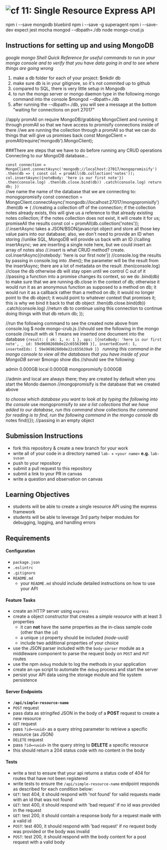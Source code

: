 ![cf](https://i.imgur.com/7v5ASc8.png) 11: Single Resource Express API
======

npm i --save mongodb bluebird
npm i --save -g superagent
npm i --save-dev expect jest mocha
mongod --dbpath=./db
node mongo-crud.js
## Instructions for setting up and using MongoDB
_google mongo Shell Quick Reference for useful commands to run in your mongo console and to verify that you have data going in and to see where things are going wrong_
1. make a db folder for each of your project: $mkdir db
2. make sure db is in your gitignore, so it's not commited up to github
3. compared to SQL, there is very little setup in Mongodb
4. to run the mongo server or mongo daemon type in the following mongo command into the console
$mongod --dbpath=./db
5. after running the --dbpath=./db, you will see a message at the bottom "waiting for connections on port 27017"

//apply promAll on require MongoDB/grabbing MongoClient and running it through promAll so that we have access to promisify connections inside of there
//we are running the collection through a promAll so that we can do things that will give us promises back
const MongoClient = promAll(require('mongodb').MongoClient);

###There are steps that we have to do before running any CRUD operations
Connecting to our MongoDB database...


`const connection = MongoClient.connectAsync('mongodb://localhost:27017/mongopromisify')
  .then(db => {
    const col = promAll(db.collection('notes'));
    col.insertAsync({noteBody: 'here is our first note'})
    .then(console.log)
    .then(db.close.bind(db))
    .catch(console.log)
    return db;
    })
`    
//we name the name of the database that we are connecting to: monogopromisify
const connection = MongoClient.connectAsync('mongodb://localhost:27017/mongopromisify')
  .then(db => {
    //creating a collection off of the connection; if the collection notes already exists, this will give us a reference to that already existing notes collection; if the notes collection does not exist, it will create it for us; promiseAll the results
      const col = promAll(db.collection('notes'));
      //.insertAsync takes a JSON/BSON/javascript object and store all those key value pairs into our database; also, we don't need to provide an ID when storing
      //unlike SQL, MongoDB will provide us back with an ID
      //calling insertAsync; we are inserting a single note here, but we could insert an array of notes also
      //.insert is what CRUD method? create.
      col.insertAsync({notebody: 'here is our first note'})
        //console.log the results by passing in console.log into .then(); the parameter will be the result from the insertAsync; there are a lot of metadata on the result
        .then(console.log)
        //close the db otherwise db will stay open until we control C out of it
        //passing a function into a promise changes its context, so we do .bind(db) to make sure that we are running db.close in the context of db; otherwise it would run it as an anonymous function as supposed to a method on db; it would run it as a callback rather than a method on db; it would no longer point to the db object; it would point to whatever context that promises it; this is why we bind it back to that db object
        .then(db.close.bind(db))
        .catch(console.log)
        //return db to continue using this connection to continue doing things with that db
        return db;
    });

//run the following command to see the created note above from console.log
  $ node mongo-crub.js
//should see the following in the mongo console
//result with ok 1 means we inserted one document into the database
`{result: { ok: 1, n: 1 },
  ops:
    [{noteBody: 'here is our first note',
     _ id: 59e9690260b0e22c65563909 }],
  insertedCount: 1,
  insertedIds: [ 59e9690260b0e22c655639a9 ]}
`
*running this command in the mongo console to view all the databases that you have inside of your MongoDB server*
$mongo
show dbs
//should see the following:

admin  0.000GB
local  0.000GB
mongopromisify 0.000GB

//admin and local are always there; they are created by default when you start the Mondo daemon
//mongopromisify is the database that we created above

*to choose which database you want to look at by typing the following into the console*
use mongopromisify
*to see a list collections that we have added to our database, run this command*
show collections
*the command for reading is to find, run the following command in the mongo console*
db notes find({}); //passing in an empty object
## Submission Instructions
  * fork this repository & create a new branch for your work
  * write all of your code in a directory named `lab-` + `<your name>` **e.g.** `lab-susan`
  * push to your repository
  * submit a pull request to this repository
  * submit a link to your PR in canvas
  * write a question and observation on canvas

## Learning Objectives  
* students will be able to create a single resource API using the express framework
* students will be able to leverage 3rd party helper modules for debugging, logging, and handling errors

## Requirements

#### Configuration
* `package.json`
* `.eslintrc`
* `.gitignore`
* `README.md`
  * your `README.md` should include detailed instructions on how to use your API

#### Feature Tasks
* create an HTTP server using `express`
* create a object constructor that creates a _simple resource_ with at least 3 properties
  * it can **not** have the same properties as the in-class sample code (other than the `id`)
  * a unique `id` property should be included *(node-uuid)*
  * include two additional properties of your choice
* use the JSON parser included with the `body-parser` module as a middleware component to parse the request body on `POST` and `PUT` routes
* use the npm `debug` module to log the methods in your application
* create an `npm` script to automate the `debug` process and start the server
* persist your API data using the storage module and file system persistence

#### Server Endpoints
* **`/api/simple-resource-name`**
* `POST` request
 * pass data as stringifed JSON in the body of a **POST** request to create a new resource
* `GET` request
 * pass `?id=<uuid>` as a query string parameter to retrieve a specific resource (as JSON)
* `DELETE` request
 * pass `?id=<uuid>` in the query string to **DELETE** a specific resource
 * this should return a 204 status code with no content in the body

#### Tests
* write a test to ensure that your api returns a status code of 404 for routes that have not been registered
* write tests to ensure the `/api/simple-resource-name` endpoint responds as described for each condition below:
 * `GET`: test 404, it should respond with 'not found' for valid requests made with an id that was not found
 * `GET`: test 400, it should respond with 'bad request' if no id was provided in the request
 * `GET`: test 200, it should contain a response body for a request made with a valid id
 * `POST`: test 400, it should respond with 'bad request' if no request body was provided or the body was invalid
 * `POST`: test 200, it should respond with the body content for a post request with a valid body

